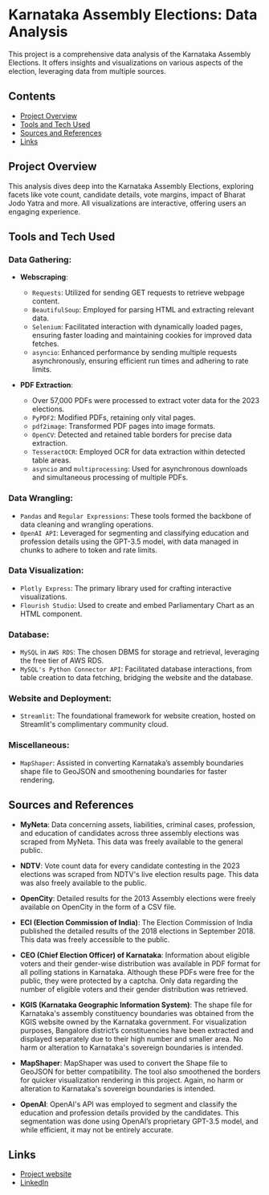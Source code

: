 # Karnataka Assembly Elections: Data Analysis

This project is a comprehensive data analysis of the Karnataka Assembly Elections. It offers insights and visualizations on various aspects of the election, leveraging data from multiple sources.

## Contents
- [Project Overview](#project-overview)
- [Tools and Tech Used](#tools-and-tech-used)
- [Sources and References](#sources-and-references)
- [Links](#links)

## Project Overview

This analysis dives deep into the Karnataka Assembly Elections, exploring facets like vote count, candidate details, vote margins, impact of Bharat Jodo Yatra and more. All visualizations are interactive, offering users an engaging experience.

## Tools and Tech Used

### Data Gathering:

- **Webscraping**: 
  - `Requests`: Utilized for sending GET requests to retrieve webpage content.
  - `BeautifulSoup`: Employed for parsing HTML and extracting relevant data.
  - `Selenium`: Facilitated interaction with dynamically loaded pages, ensuring faster loading and maintaining cookies for improved data fetches.
  - `asyncio`: Enhanced performance by sending multiple requests asynchronously, ensuring efficient run times and adhering to rate limits.
  
- **PDF Extraction**:
  - Over 57,000 PDFs were processed to extract voter data for the 2023 elections.
  - `PyPDF2`: Modified PDFs, retaining only vital pages.
  - `pdf2image`: Transformed PDF pages into image formats.
  - `OpenCV`: Detected and retained table borders for precise data extraction.
  - `TesseractOCR`: Employed OCR for data extraction within detected table areas.
  - `asyncio` and `multiprocessing`: Used for asynchronous downloads and simultaneous processing of multiple PDFs.

### Data Wrangling:

- `Pandas` and `Regular Expressions`: These tools formed the backbone of data cleaning and wrangling operations.
- `OpenAI API`: Leveraged for segmenting and classifying education and profession details using the GPT-3.5 model, with data managed in chunks to adhere to token and rate limits.

### Data Visualization:

- `Plotly Express`: The primary library used for crafting interactive visualizations.
- `Flourish Studio`: Used to create and embed Parliamentary Chart as an HTML component.

### Database:

- `MySQL` in `AWS RDS`: The chosen DBMS for storage and retrieval, leveraging the free tier of AWS RDS.
- `MySQL's Python Connector API`: Facilitated database interactions, from table creation to data fetching, bridging the website and the database.

### Website and Deployment:

- `Streamlit`: The foundational framework for website creation, hosted on Streamlit's complimentary community cloud.

### Miscellaneous:

- `MapShaper`: Assisted in converting Karnataka’s assembly boundaries shape file to GeoJSON and smoothening boundaries for faster rendering.

## Sources and References

- **MyNeta**: Data concerning assets, liabilities, criminal cases, profession, and education of candidates across three assembly elections was scraped from MyNeta. This data was freely available to the general public.

- **NDTV**: Vote count data for every candidate contesting in the 2023 elections was scraped from NDTV's live election results page. This data was also freely available to the public.

- **OpenCity**: Detailed results for the 2013 Assembly elections were freely available on OpenCity in the form of a CSV file.

- **ECI (Election Commission of India)**: The Election Commission of India published the detailed results of the 2018 elections in September 2018. This data was freely accessible to the public.

- **CEO (Chief Election Officer) of Karnataka**: Information about eligible voters and their gender-wise distribution was available in PDF format for all polling stations in Karnataka. Although these PDFs were free for the public, they were protected by a captcha. Only data regarding the number of eligible voters and their gender distribution was retrieved.

- **KGIS (Karnataka Geographic Information System)**: The shape file for Karnataka's assembly constituency boundaries was obtained from the KGIS website owned by the Karnataka government. For visualization purposes, Bangalore district’s constituencies have been extracted and displayed separately due to their high number and smaller area. No harm or alteration to Karnataka's sovereign boundaries is intended.

- **MapShaper**: MapShaper was used to convert the Shape file to GeoJSON for better compatibility. The tool also smoothened the borders for quicker visualization rendering in this project. Again, no harm or alteration to Karnataka's sovereign boundaries is intended.

- **OpenAI**: OpenAI's API was employed to segment and classify the education and profession details provided by the candidates. This segmentation was done using OpenAI’s proprietary GPT-3.5 model, and while efficient, it may not be entirely accurate.

## Links

- [Project website](https://karnataka-election-analysis.streamlit.app/)
- [LinkedIn](www.linkedin.com/in/joshiaditya0511)